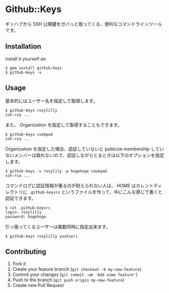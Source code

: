 # Github::Keys

ギッハブから SSH 公開鍵をガバっと取ってくる、便利なコマンドラインツールです。

## Installation

install it yourself as:

    $ gem install github-keys
    $ github-keys -v

## Usage

基本的にはユーザー名を指定して取得します。

    $ github-keys rosylilly
    ssh-rsa ...

また、 Organization を指定して取得することもできます。

    $ github-keys cookpad
    ssh-rsa ...

Organization を指定した場合、認証していないと publcize membership していないメンバーは取れないので、認証しながらとるときは以下のオプションを指定します。

    $ github-keys -u rosylily -p hogehoge cookpad
    ssh-rsa ...

コマンドログに認証情報が乗るのが耐えられない人は、 HOME はカレントディレクトリに `.github-keysrc` というファイルを作って、中にこんな感じで書くと認証できます。

    $ cat .github-keysrc
    login: rosylilly
    password: hogehoge

引っ張ってくるユーザーは複数同時に指定出来ます。

    $ github-keys rosylilly yoshiori

## Contributing

1. Fork it
2. Create your feature branch (`git checkout -b my-new-feature`)
3. Commit your changes (`git commit -am 'Add some feature'`)
4. Push to the branch (`git push origin my-new-feature`)
5. Create new Pull Request
